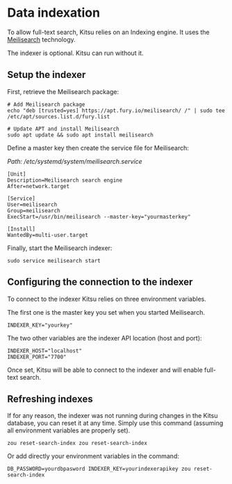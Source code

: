 # Data indexation

To allow full-text search, Kitsu relies on an Indexing engine. It uses the
[Meilisearch](https://www.meilisearch.com/docs) technology.

The indexer is optional. Kitsu can run without it.

## Setup the indexer

First, retrieve the Meilisearch package:

```
# Add Meilisearch package
echo "deb [trusted=yes] https://apt.fury.io/meilisearch/ /" | sudo tee /etc/apt/sources.list.d/fury.list

# Update APT and install Meilisearch
sudo apt update && sudo apt install meilisearch
```

Define a master key then create the service file for Meilisearch:

*Path: /etc/systemd/system/meilisearch.service*

```
[Unit]
Description=Meilisearch search engine
After=network.target

[Service]
User=meilisearch
Group=meilisearch
ExecStart=/usr/bin/meilisearch --master-key="yourmasterkey"

[Install]
WantedBy=multi-user.target
```

Finally, start the Meilisearch indexer:

```
sudo service meilisearch start
```



## Configuring the connection to the indexer

To connect to the indexer Kitsu relies on three environment variables.

The first one is the master key you set when you started Meilisearch.

```
INDEXER_KEY="yourkey"
```

The two other variables are the indexer API location (host and port): 

```
INDEXER_HOST="localhost"
INDEXER_PORT="7700"
```

Once set, Kitsu will be able to connect to the indexer and will enable
full-text search.


## Refreshing indexes

If for any reason, the indexer was not running during changes in the Kitsu
database, you can reset it at any time. Simply use this command (assuming all
environment variables are properly set).

```
zou reset-search-index zou reset-search-index
```

Or add directly your environment variables in the command:

```
DB_PASSWORD=yourdbpasword INDEXER_KEY=yourindexerapikey zou reset-search-index
```
